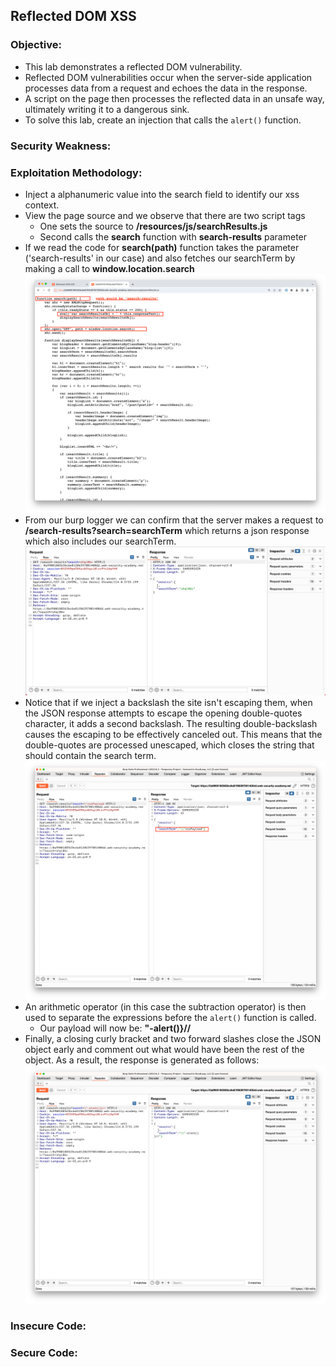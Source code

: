 ## Reflected DOM XSS

### Objective:
- This lab demonstrates a reflected DOM vulnerability. 
- Reflected DOM vulnerabilities occur when the server-side application processes data from a request and echoes the data in the response. 
- A script on the page then processes the reflected data in an unsafe way, ultimately writing it to a dangerous sink.
- To solve this lab, create an injection that calls the `alert()` function.

### Security Weakness:

### Exploitation Methodology:
- Inject a alphanumeric value into the search field to identify our xss context. 
- View the page source and we observe that there are two script tags 
	- One sets the source to **/resources/js/searchResults.js**
	- Second calls the **search** function with **search-results** parameter
- If we read the code for **search(path)** function takes the parameter ('search-results' in our case) and also fetches our searchTerm by making a call to **window.location.search**
![](./Images/7cc450e11cb4f9794705b9343a3e163c.png)
- From our burp logger we can confirm that the server makes a request to **/search-results?search=searchTerm** which returns a json response which also includes our searchTerm.
![](./Images/7531f31e59bdded67193bd90446301bc.png)
- Notice that if we inject a backslash the site isn't escaping them, when the JSON response attempts to escape the opening double-quotes character, it adds a second backslash. The resulting double-backslash causes the escaping to be effectively canceled out. This means that the double-quotes are processed unescaped, which closes the string that should contain the search term.
![](./Images/4e71bc4ec3b38a459ba53e2152861f3c.png)
- An arithmetic operator (in this case the subtraction operator) is then used to separate the expressions before the `alert()` function is called. 
	- Our payload will now be: **\"-alert()}//** 
- Finally, a closing curly bracket and two forward slashes close the JSON object early and comment out what would have been the rest of the object. As a result, the response is generated as follows:
![](./Images/4d684aa31921c829b20f30126220d365.png)

### Insecure Code:

### Secure Code:
